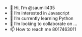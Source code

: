 - 👋 Hi, I’m @saumili435
- 👀 I’m interested in Javascript
- 🌱 I’m currently learning Python
- 💞️ I’m looking to collaborate on ...
- 📫 How to reach me 8017463011

<!---
saumili435/saumili435 is a ✨ special ✨ repository because its `README.md` (this file) appears on your GitHub profile.
You can click the Preview link to take a look at your changes.
--->
